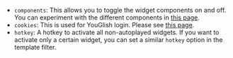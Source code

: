 -   `components`: This allows you to toggle the widget components on and off. You can experiment with the different components in [this page](https://youglish.com/api/doc/widget).
-   `cookies`: This is used for YouGlish login. Please see [this page](https://github.com/abdnh/aglish#experimental-support-for-youglish-login).
-   `hotkey`: A hotkey to activate all non-autoplayed widgets. If you want to activate only a certain widget, you can set a similar `hotkey` option in the template filter.
